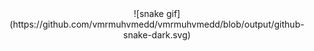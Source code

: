 <div align="center">
![snake gif](https://github.com/vmrmuhvmedd/vmrmuhvmedd/blob/output/github-snake-dark.svg)
<div></div>
